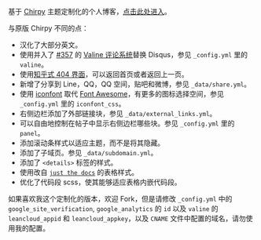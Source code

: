 基于 [Chirpy](https://github.com/cotes2020/jekyll-theme-chirpy) 主题定制化的个人博客，[点击此处进入](https://nihil.cc/)。

与原版 Chirpy 不同的点：

* 汉化了大部分英文。
* 使用并入了 [#357](https://github.com/xCss/Valine/pull/357) 的 [Valine 评论系统](https://valine.js.org/)替换 Disqus，参见 `_config.yml` 里的 `valine`。
* 使用[知乎式 404 界面](https://404.life/zhihu-404-template.html)，可以返回首页或者返回上一页。
* 新增了分享到 Line，QQ，QQ 空间，贴吧和微博，参见 `_data/share.yml`。
* 使用 [iconfont](https://www.iconfont.cn/) 取代 [Font Awesome](https://fontawesome.com/)，有更多的图标选择空间，参见 `_config.yml` 里的 `iconfont_css`。
* 右侧边栏添加了外部链接块，参见 `_data/external_links.yml`。
* 可以自由地控制在帖子中显示右侧边栏哪些块。参见 `_config.yml` 里的 `panel`。
* 添加滚动条样式以适应主题，而不是将其隐藏。
* 添加了子域页。参见 `_data/subdomain.yml`。
* 添加了 `<details>` 标签的样式。
* 使用改自 [`just the docs`](https://github.com/pmarsceill/just-the-docs) 的表格样式。
* 优化了代码段 scss，使其能够适应表格内嵌代码段。

如果喜欢我这个定制化的版本，欢迎 Fork，但是请修改 `_config.yml` 中的 `google_site_verification`, `google_analytics` 的 `id` 以及 `valine` 的 `leancloud_appid` 和 `leancloud_appkey`，以及 `CNAME` 文件中配置的域名，请勿使用我的配置。
